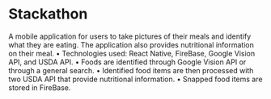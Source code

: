 # Stackathon

A mobile application for users to take pictures of their meals and identify what they are eating. The application also provides nutritional information on their meal.
• Technologies used: React Native, FireBase, Google Vision API, and USDA API.
• Foods are identified through Google Vision API or through a general search.
• Identified food items are then processed with two USDA API that provide nutritional information.
• Snapped food items are stored in FireBase.
